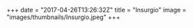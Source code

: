 +++
date = "2017-04-26T13:26:32Z"
title = "Insurgio"
image = "images/thumbnails/Insurgio.jpeg"
+++

